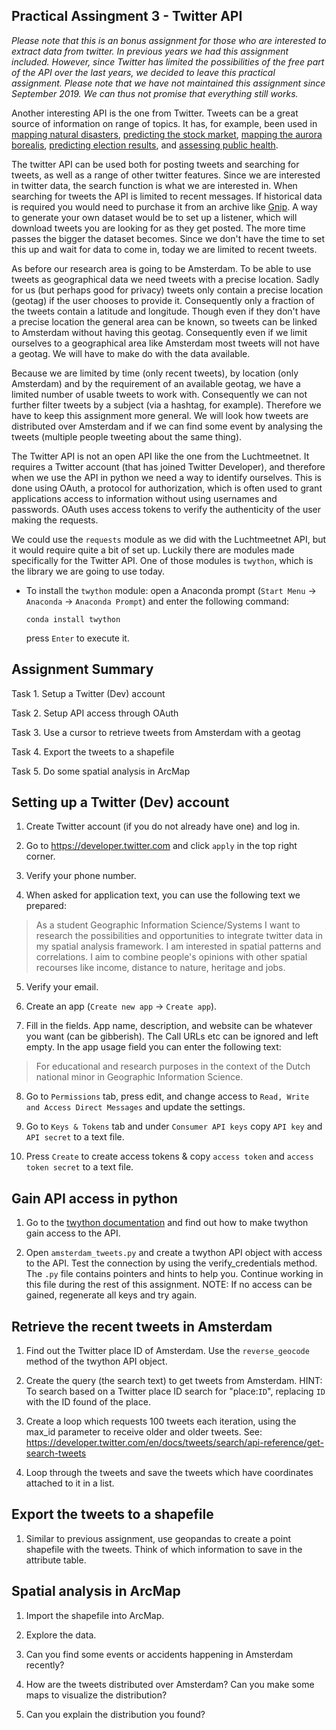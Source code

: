 ## Practical Assingment 3 - Twitter API

<i>Please note that this is an bonus assignment for those who are interested to extract data from twitter. In previous years we had this assignment included. However, since Twitter has limited the possibilities of the free part of the API over the last years, we decided to leave this practical assignment. Please note that we have not maintained this assignment since September 2019. We can thus not promise that everything still works.</i> 

Another interesting API is the one from Twitter. Tweets can be a great source of information on range of topics. It has, for example, been used in [mapping natural disasters](http://www.ra.ethz.ch/CDStore/www2010/www/p851.pdf), [predicting the stock market](https://arxiv.org/pdf/1010.3003&), [mapping the aurora borealis](http://onlinelibrary.wiley.com/doi/10.1002/2015GL063709/full), [predicting election results](https://www.aaai.org/ocs/index.php/ICWSM/ICWSM10/paper/viewFile/1441/1852), and [assessing public health](https://www.aaai.org/ocs/index.php/ICWSM/ICWSM11/paper/viewFile/2880/3264).

The twitter API can be used both for posting tweets and searching for tweets, as well as a range of other twitter features. Since we are interested in twitter data, the search function is what we are interested in. When searching for tweets the API is limited to recent messages. If historical data is required you would need to purchase it from an archive like [Gnip](https://gnip.com/historical/). A way to generate your own dataset would be to set up a listener, which will download tweets you are looking for as they get posted. The more time passes the bigger the dataset becomes. Since we don't have the time to set this up and wait for data to come in, today we are limited to recent tweets.

As before our research area is going to be Amsterdam. To be able to use tweets as geographical data we need tweets with a precise location. Sadly for us (but perhaps good for privacy) tweets only contain a precise location (geotag) if the user chooses to provide it. Consequently only a fraction of the tweets contain a latitude and longitude. Though even if they don't have a precise location the general area can be known, so tweets can be linked to Amsterdam without having this geotag. Consequently even if we limit ourselves to a geographical area like Amsterdam most tweets will not have a geotag. We will have to make do with the data available.

Because we are limited by time (only recent tweets), by location (only Amsterdam) and by the requirement of an available geotag, we have a limited number of usable tweets to work with. Consequently we can not further filter tweets by a subject (via a hashtag, for example). Therefore we have to keep this assignment more general. We will look how tweets are distributed over Amsterdam and if we can find some event by analysing the tweets (multiple people tweeting about the same thing).

The Twitter API is not an open API like the one from the Luchtmeetnet. It requires a Twitter account (that has joined Twitter Developer), and therefore when we use the API in python we need a way to identify ourselves. This is done using OAuth, a protocol for authorization, which is often used to grant applications access to information without using usernames and passwords. OAuth uses access tokens to verify the authenticity of the user making the requests.

We could use the `requests` module as we did with the Luchtmeetnet API, but it would require quite a bit of set up. Luckily there are modules made specifically for the Twitter API. One of those modules is `twython`, which is the library we are going to use today.

-   To install the `twython` module: open a Anaconda prompt (`Start Menu` -> `Anaconda` -> `Anaconda Prompt`) and enter the following command:

    `conda install twython`

    press `Enter` to execute it.


## Assignment Summary

Task 1. Setup a Twitter (Dev) account

Task 2. Setup API access through OAuth

Task 3. Use a cursor to retrieve tweets from Amsterdam with a geotag

Task 4. Export the tweets to a shapefile

Task 5. Do some spatial analysis in ArcMap

## Setting up a Twitter (Dev) account

1. Create Twitter account (if you do not already have one) and log in.

2. Go to https://developer.twitter.com and click `apply` in the top right corner.

3. Verify your phone number.

4. When asked for application text, you can use the following text we prepared:

> As a student Geographic Information Science/Systems I want to research the possibilities and opportunities to integrate twitter data in my spatial analysis framework. I am interested in spatial patterns and correlations. I aim to combine people's opinions with other spatial recourses like income, distance to nature, heritage and jobs.

5. Verify your email.

6. Create an app (`Create new app` -> `Create app`).

7. Fill in the fields. App name, description, and website can be whatever you want (can be gibberish). The Call URLs etc can be ignored and left empty. In the app usage field you can enter the following text:

> For educational and research purposes in the context of the Dutch national minor in Geographic Information Science.

8. Go to `Permissions` tab, press edit, and change access to `Read, Write and Access Direct Messages` and update the settings.

9. Go to `Keys & Tokens` tab and under `Consumer API keys` copy `API key` and `API secret` to a text file.

10. Press `Create` to create access tokens & copy `access token` and `access token secret` to a text file.

## Gain API access in python

1. Go to the [twython documentation](https://twython.readthedocs.io/en/latest/usage/basic_usage.html) and find out how to make twython gain access to the API.

2. Open `amsterdam_tweets.py` and create a twython API object with access to the API. Test the connection by using the verify_credentials method. The `.py` file contains pointers and hints to help you. Continue working in this file during the rest of this assignment. NOTE: If no access can be gained, regenerate all keys and try again.

## Retrieve the recent tweets in Amsterdam

1. Find out the Twitter place ID of Amsterdam. Use the `reverse_geocode` method of the twython API object.

2. Create the query (the search text) to get tweets from Amsterdam. HINT: To search based on a Twitter place ID search for "place:`ID`", replacing `ID` with the ID found of the place.

3. Create a loop which requests 100 tweets each iteration, using the max_id parameter to receive older and older tweets. See: https://developer.twitter.com/en/docs/tweets/search/api-reference/get-search-tweets

4. Loop through the tweets and save the tweets which have coordinates attached to it in a list.

## Export the tweets to a shapefile

1. Similar to previous assignment, use geopandas to create a point shapefile with the tweets. Think of which information to save in the attribute table.

## Spatial analysis in ArcMap

1. Import the shapefile into ArcMap.

2. Explore the data.

3. Can you find some events or accidents happening in Amsterdam recently?

4. How are the tweets distributed over Amsterdam? Can you make some maps to visualize the distribution?

5. Can you explain the distribution you found?
